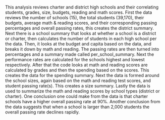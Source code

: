 This analysis reviews charter and district high schools and their correlating students, grades, size, budgets, reading and math scores. 
First the data reviews the number of schools (15), the total students (39,170), their budgets, average math & reading scores, and their corresponding passing percentages and overall passing rates, this creates the district summary. 
Next there is a school summary that looks at whether a school is a district or charter, then calculates the number of students in each high school per the data. 
Then, it looks at the budget and capita based on the data, and breaks it down by math and reading. 
The passing rates are then turned into percentages and a summary made called per_school_summary. 
Next the performance rates are calculated for the schools highest and lowest respectively. 
After that the code looks at math and reading scores are calculated by grades and then the spending based on the scores. 
This creates the data for the spending summary. Next the data is formed around the school sizes, again based on the math and reading test scores, and student passing rate(s). 
This creates a size summary. Lastly the data is used to summarize the math and reading scores by school types (district or charter). 
One conclusion one could make from the data is that charter schools have a higher overall passing rate at 90%. 
Another conclusion from the data suggests that when a school is larger than 2,000 students the overall passing rate declines rapidly. 

